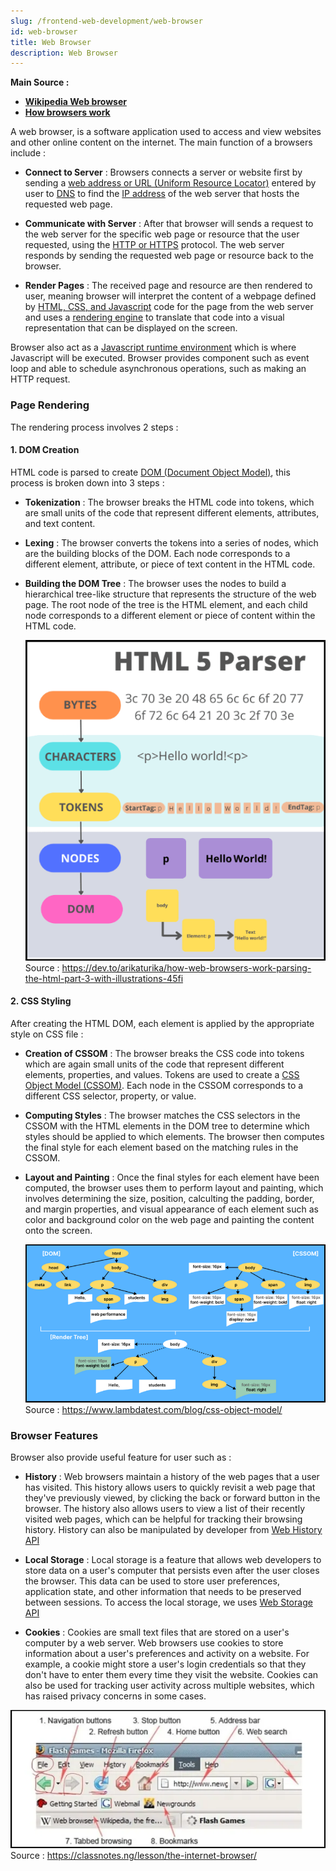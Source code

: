 ```yaml
---
slug: /frontend-web-development/web-browser
id: web-browser
title: Web Browser
description: Web Browser
---
```


**Main Source :**

- **[Wikipedia Web browser](https://en.wikipedia.org/wiki/Web_browser)**
- **[How browsers work](https://youtu.be/0IsQqJ7pwhw)**

A web browser, is a software application used to access and view websites and other online content on the internet. The main function of a browsers include :

- **Connect to Server** : Browsers connects a server or website first by sending a [web address or URL (Uniform Resource Locator)](/frontend-web-development/web-url) entered by user to [DNS](/computer-networking/dns) to find the [IP address](/computer-networking/ip-address) of the web server that hosts the requested web page.

- **Communicate with Server** : After that browser will sends a request to the web server for the specific web page or resource that the user requested, using the [HTTP or HTTPS](/computer-networking/http-https) protocol. The web server responds by sending the requested web page or resource back to the browser.

- **Render Pages** : The received page and resource are then rendered to user, meaning browser will interpret the content of a webpage defined by [HTML, CSS, and Javascript](/frontend-web-development/html-css-javascript) code for the page from the web server and uses a [rendering engine](/frontend-web-development/javascript#v8-javascript-engine) to translate that code into a visual representation that can be displayed on the screen.

Browser also act as a [Javascript runtime environment](/frontend-web-development/javascript#javascript-run-time-environment) which is where Javascript will be executed. Browser provides component such as event loop and able to schedule asynchronous operations, such as making an HTTP request.

### Page Rendering

The rendering process involves 2 steps :

#### 1. DOM Creation

HTML code is parsed to create [DOM (Document Object Model)](/frontend-web-development/html-dom), this process is broken down into 3 steps :

- **Tokenization** : The browser breaks the HTML code into tokens, which are small units of the code that represent different elements, attributes, and text content.

- **Lexing** : The browser converts the tokens into a series of nodes, which are the building blocks of the DOM. Each node corresponds to a different element, attribute, or piece of text content in the HTML code.

- **Building the DOM Tree** : The browser uses the nodes to build a hierarchical tree-like structure that represents the structure of the web page. The root node of the tree is the HTML element, and each child node corresponds to a different element or piece of content within the HTML code.

  ![HTML parsing process including ](./html-parsing.png)  
  Source : https://dev.to/arikaturika/how-web-browsers-work-parsing-the-html-part-3-with-illustrations-45fi

#### 2. CSS Styling

After creating the HTML DOM, each element is applied by the appropriate style on CSS file :

- **Creation of CSSOM** : The browser breaks the CSS code into tokens which are again small units of the code that represent different elements, properties, and values. Tokens are used to create a [CSS Object Model (CSSOM)](/frontend-web-development/css#cssom). Each node in the CSSOM corresponds to a different CSS selector, property, or value.

- **Computing Styles** : The browser matches the CSS selectors in the CSSOM with the HTML elements in the DOM tree to determine which styles should be applied to which elements. The browser then computes the final style for each element based on the matching rules in the CSSOM.

- **Layout and Painting** : Once the final styles for each element have been computed, the browser uses them to perform layout and painting, which involves determining the size, position, calculting the padding, border, and margin properties, and visual appearance of each element such as color and background color on the web page and painting the content onto the screen.

  ![Render tree combining DOM and CSSOM](./render-tree.png)
  Source : https://www.lambdatest.com/blog/css-object-model/

### Browser Features

Browser also provide useful feature for user such as :

- **History** : Web browsers maintain a history of the web pages that a user has visited. This history allows users to quickly revisit a web page that they've previously viewed, by clicking the back or forward button in the browser. The history also allows users to view a list of their recently visited web pages, which can be helpful for tracking their browsing history.
  History can also be manipulated by developer from [Web History API](https://www.w3schools.com/js/js_api_history.asp)

- **Local Storage** : Local storage is a feature that allows web developers to store data on a user's computer that persists even after the user closes the browser. This data can be used to store user preferences, application state, and other information that needs to be preserved between sessions. To access the local storage, we uses [Web Storage API](https://www.w3schools.com/js/js_api_web_storage.asp)

- **Cookies** : Cookies are small text files that are stored on a user's computer by a web server. Web browsers use cookies to store information about a user's preferences and activity on a website. For example, a cookie might store a user's login credentials so that they don't have to enter them every time they visit the website. Cookies can also be used for tracking user activity across multiple websites, which has raised privacy concerns in some cases.

![Browser features such as navigation, web search, refresh button, bookmarks, address bar](./browser-features.png)  
Source : https://classnotes.ng/lesson/the-internet-browser/
